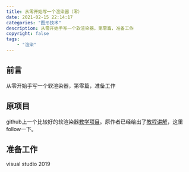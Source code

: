 ```yaml
---
title: 从零开始写一个渲染器（零）
date: 2021-02-15 22:14:17
categories: "图形技术"
description: 从零开始手写一个软渲染器，第零篇，准备工作
copyright: false
tags: 
    - "渲染"
---
```


## 前言
从零开始手写一个软渲染器，第零篇，准备工作

<!-- more -->

## 原项目
github上一个比较好的软渲染器[教学项目](https://github.com/ssloy/tinyrenderer)。原作者已经给出了[教程讲解](https://github.com/ssloy/tinyrenderer/wiki)，这里follow一下。

## 准备工作
visual studio 2019
